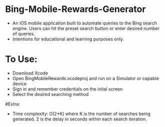 # Bing-Mobile-Rewards-Generator
* An iOS mobile application built to automate queries to the Bing search engine. Users can hit the preset search button or enter desired number of queries. 
* Intentions for educational and learning purposes only.

# To Use: 
* Download Xcode
* Open BingMobileRewards.xcodeproj and run on a Simulator or capable device
* Sign in and remember credentials on the inital screen
* Select the desired searching method

#Extra:
* Time complexity: O(2*K) where K is the number of searches being generated. 2 is the delay in seconds within each search iteration.
